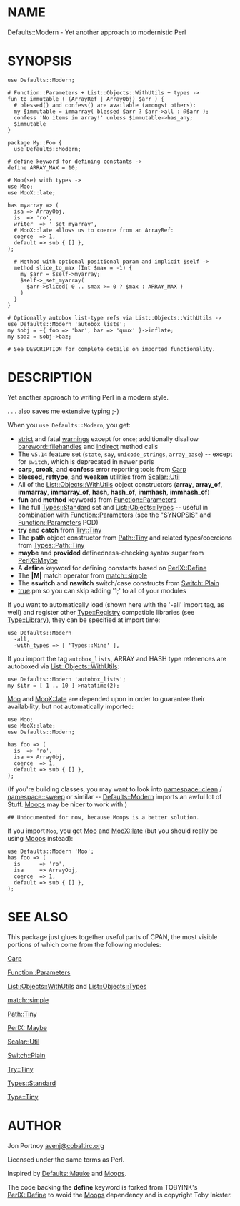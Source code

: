# NAME

Defaults::Modern - Yet another approach to modernistic Perl

# SYNOPSIS

    use Defaults::Modern;

    # Function::Parameters + List::Objects::WithUtils + types ->
    fun to_immutable ( (ArrayRef | ArrayObj) $arr ) {
      # blessed() and confess() are available (amongst others):
      my $immutable = immarray( blessed $arr ? $arr->all : @$arr );
      confess 'No items in array!' unless $immutable->has_any;
      $immutable
    }

    package My::Foo {
      use Defaults::Modern;

    # define keyword for defining constants ->
    define ARRAY_MAX = 10;

    # Moo(se) with types ->
    use Moo;
    use MooX::late;

    has myarray => (
      isa => ArrayObj,
      is  => 'ro',
      writer  => '_set_myarray',
      # MooX::late allows us to coerce from an ArrayRef:
      coerce  => 1,
      default => sub { [] },
    );

      # Method with optional positional param and implicit $self ->
      method slice_to_max (Int $max = -1) {
        my $arr = $self->myarray;
        $self->_set_myarray( 
          $arr->sliced( 0 .. $max >= 0 ? $max : ARRAY_MAX )
        )
      }
    }

    # Optionally autobox list-type refs via List::Objects::WithUtils ->
    use Defaults::Modern 'autobox_lists';
    my $obj = +{ foo => 'bar', baz => 'quux' }->inflate;
    my $baz = $obj->baz;

    # See DESCRIPTION for complete details on imported functionality.

# DESCRIPTION

Yet another approach to writing Perl in a modern style.

. . . also saves me extensive typing ;-)

When you `use Defaults::Modern`, you get:

- [strict](http://search.cpan.org/perldoc?strict) and fatal [warnings](http://search.cpan.org/perldoc?warnings) except for `once`; additionally disallow
[bareword::filehandles](http://search.cpan.org/perldoc?bareword::filehandles) and [indirect](http://search.cpan.org/perldoc?indirect) method calls
- The `v5.14` feature set (`state`, `say`, `unicode_strings`, `array_base`) -- except for
`switch`, which is deprecated in newer perls
- __carp__, __croak__, and __confess__ error reporting tools from [Carp](http://search.cpan.org/perldoc?Carp)
- __blessed__, __reftype__, and __weaken__ utilities from [Scalar::Util](http://search.cpan.org/perldoc?Scalar::Util)
- All of the [List::Objects::WithUtils](http://search.cpan.org/perldoc?List::Objects::WithUtils) object constructors (__array__,
__array\_of__, __immarray__, __immarray\_of__, __hash__, __hash\_of__, __immhash__,
__immhash\_of__)
- __fun__ and __method__ keywords from [Function::Parameters](http://search.cpan.org/perldoc?Function::Parameters)
- The full [Types::Standard](http://search.cpan.org/perldoc?Types::Standard) set and [List::Objects::Types](http://search.cpan.org/perldoc?List::Objects::Types) -- useful in
combination with [Function::Parameters](http://search.cpan.org/perldoc?Function::Parameters) (see the ["SYNOPSIS"](#SYNOPSIS) and
[Function::Parameters](http://search.cpan.org/perldoc?Function::Parameters) POD)
- __try__ and __catch__ from [Try::Tiny](http://search.cpan.org/perldoc?Try::Tiny)
- The __path__ object constructor from [Path::Tiny](http://search.cpan.org/perldoc?Path::Tiny) and related types/coercions
from [Types::Path::Tiny](http://search.cpan.org/perldoc?Types::Path::Tiny)
- __maybe__ and __provided__ definedness-checking syntax sugar from [PerlX::Maybe](http://search.cpan.org/perldoc?PerlX::Maybe)
- A __define__ keyword for defining constants based on [PerlX::Define](http://search.cpan.org/perldoc?PerlX::Define)
- The __|M|__ match operator from [match::simple](http://search.cpan.org/perldoc?match::simple)
- The __sswitch__ and __nswitch__ switch/case constructs from [Switch::Plain](http://search.cpan.org/perldoc?Switch::Plain)
- [true](http://search.cpan.org/perldoc?true).pm so you can skip adding '1;' to all of your modules

If you want to automatically load (shown here with the '-all' import tag, as
well) and register other [Type::Registry](http://search.cpan.org/perldoc?Type::Registry) compatible libraries (see
[Type::Library](http://search.cpan.org/perldoc?Type::Library)), they can be specified at import time:

    use Defaults::Modern
      -all,
      -with_types => [ 'Types::Mine' ],

If you import the tag `autobox_lists`, ARRAY and HASH type references are autoboxed
via [List::Objects::WithUtils](http://search.cpan.org/perldoc?List::Objects::WithUtils):

    use Defaults::Modern 'autobox_lists';
    my $itr = [ 1 .. 10 ]->natatime(2);

[Moo](http://search.cpan.org/perldoc?Moo) and [MooX::late](http://search.cpan.org/perldoc?MooX::late) are depended upon in order to guarantee their
availability, but not automatically imported:

    use Moo;
    use MooX::late;
    use Defaults::Modern;

    has foo => (
      is  => 'ro',
      isa => ArrayObj,
      coerce  => 1,
      default => sub { [] },
    );

(If you're building classes, you may want to look into [namespace::clean](http://search.cpan.org/perldoc?namespace::clean) /
[namespace::sweep](http://search.cpan.org/perldoc?namespace::sweep) or similar -- [Defaults::Modern](http://search.cpan.org/perldoc?Defaults::Modern) imports an awful lot of
Stuff. [Moops](http://search.cpan.org/perldoc?Moops) may be nicer to work with.)

    ## Undocumented for now, because Moops is a better solution.

If you import `Moo`, you get [Moo](http://search.cpan.org/perldoc?Moo) and [MooX::late](http://search.cpan.org/perldoc?MooX::late) (but you should really
be using [Moops](http://search.cpan.org/perldoc?Moops) instead):

    use Defaults::Modern 'Moo';
    has foo => (
      is      => 'ro',
      isa     => ArrayObj,
      coerce  => 1,
      default => sub { [] },
    );

# SEE ALSO

This package just glues together useful parts of CPAN, the
most visible portions of which come from the following modules:

[Carp](http://search.cpan.org/perldoc?Carp)

[Function::Parameters](http://search.cpan.org/perldoc?Function::Parameters)

[List::Objects::WithUtils](http://search.cpan.org/perldoc?List::Objects::WithUtils) and [List::Objects::Types](http://search.cpan.org/perldoc?List::Objects::Types)

[match::simple](http://search.cpan.org/perldoc?match::simple)

[Path::Tiny](http://search.cpan.org/perldoc?Path::Tiny)

[PerlX::Maybe](http://search.cpan.org/perldoc?PerlX::Maybe)

[Scalar::Util](http://search.cpan.org/perldoc?Scalar::Util)

[Switch::Plain](http://search.cpan.org/perldoc?Switch::Plain)

[Try::Tiny](http://search.cpan.org/perldoc?Try::Tiny)

[Types::Standard](http://search.cpan.org/perldoc?Types::Standard)

[Type::Tiny](http://search.cpan.org/perldoc?Type::Tiny)

# AUTHOR

Jon Portnoy <avenj@cobaltirc.org>

Licensed under the same terms as Perl.

Inspired by [Defaults::Mauke](http://search.cpan.org/perldoc?Defaults::Mauke) and [Moops](http://search.cpan.org/perldoc?Moops).

The code backing the __define__ keyword is forked from TOBYINK's
[PerlX::Define](http://search.cpan.org/perldoc?PerlX::Define) to avoid the [Moops](http://search.cpan.org/perldoc?Moops) dependency and is copyright Toby
Inkster.
